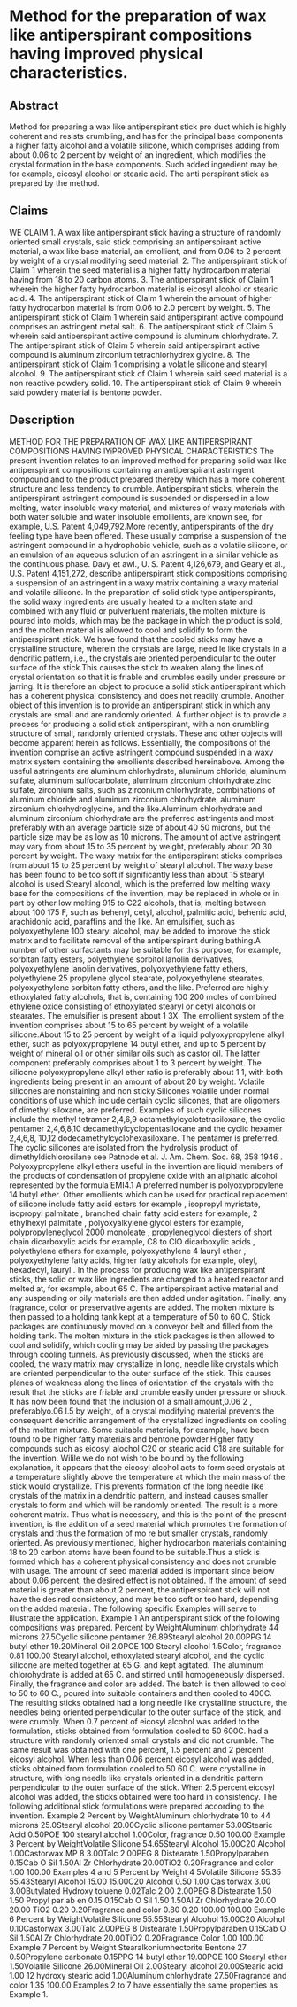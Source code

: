 # Method for the preparation of wax like antiperspirant compositions having improved physical characteristics.

## Abstract
Method for preparing a wax like antiperspirant stick pro duct which is highly coherent and resists crumbling, and has for the principal base components a higher fatty alcohol and a volatile silicone, which comprises adding from about 0.06 to 2 percent by weight of an ingredient, which modifies the crystal formation in the base components. Such added ingredient may be, for example, eicosyl alcohol or stearic acid. The anti perspirant stick as prepared by the method.

## Claims
WE CLAIM 1. A wax like antiperspirant stick having a structure of randomly oriented small crystals, said stick comprising an antiperspirant active material, a wax like base material, an emollient, and from 0.06 to 2 percent by weight of a crystal modifying seed material. 2. The antiperspirant stick of Claim 1 wherein the seed material is a higher fatty hydrocarbon material having from 18 to 20 carbon atoms. 3. The antiperspirant stick of Claim 1 wherein the higher fatty hydrocarbon material is eicosyl alcohol or stearic acid. 4. The antiperspirant stick of Claim 1 wherein the amount of higher fatty hydrocarbon material is from 0.06 to 2.0 percent by weight. 5. The antiperspirant stick of Claim 1 wherein said antiperspirant active compound comprises an astringent metal salt. 6. The antiperspirant stick of Claim 5 wherein said antiperspirant active compound is aluminum chlorhydrate. 7. The antiperspirant stick of Claim 5 wherein said antiperspirant active compound is aluminum zirconium tetrachlorhydrex glycine. 8. The antiperspirant stick of Claim 1 comprising a volatile silicone and stearyl alcohol. 9. The antiperspirant stick of Claim 1 wherein said seed material is a non reactive powdery solid. 10. The antiperspirant stick of Claim 9 wherein said powdery material is bentone powder.

## Description
METHOD FOR THE PREPARATION OF WAX LIKE ANTIPERSPIRANT COMPOSITIONS HAVING lYiPROVED PHYSICAL CHARACTERISTICS The present invention relates to an improved method for preparing solid wax like antiperspirant compositions containing an antiperspirant astringent compound and to the product prepared thereby which has a more coherent structure and less tendency to crumble. Antiperspirant sticks, wherein the antiperspirant astringent compound is suspended or dispersed in a low melting, water insoluble waxy material, and mixtures of waxy materials with both water soluble and water insoluble emollients, are known see, for example, U.S. Patent 4,049,792.More recently, antiperspirants of the dry feeling type have been offered. These usually comprise a suspension of the astringent compound in a hydrophobic vehicle, such as a volatile silicone, or an emulsion of an aqueous solution of an astringent in a similar vehicle as the continuous phase. Davy et awl., U. S. Patent 4,126,679, and Geary et al., U.S. Patent 4,151,272, describe antiperspirant stick compositions comprising a suspension of an astringent in a waxy matrix containing a waxy material and volatile silicone. In the preparation of solid stick type antiperspirants, the solid waxy ingredients are usually heated to a molten state and combined with any fluid or pulverluent materials, the molten mixture is poured into molds, which may be the package in which the product is sold, and the molten material is allowed to cool and solidify to form the antiperspirant stick. We have found that the cooled sticks may have a crystalline structure, wherein the crystals are large, need le like crystals in a dendritic pattern, i.e., the crystals are oriented perpendicular to the outer surface of the stick.This causes the stick to weaken along the lines of crystal orientation so that it is friable and crumbles easily under pressure or jarring. It is therefore an object to produce a solid stick antiperspirant which has a coherent physical consistency and does not readily crumble. Another object of this invention is to provide an antiperspirant stick in which any crystals are small and are randomly oriented. A further object is to provide a process for producing a solid stick antiperspirant, with a non crumbling structure of small, randomly oriented crystals. These and other objects will become apparent herein as follows. Essentially, the compositions of the invention comprise an active astringent compound suspended in a waxy matrix system containing the emollients described hereinabove. Among the useful astringents are aluminum chlorhydrate, aluminum chloride, aluminum sulfate, aluminum sulfocarbolate, aluminum zirconium chlorhydrate,zinc sulfate, zirconium salts, such as zirconium chlorhydrate, combinations of aluminum chloride and aluminum zirconium chlorhydrate, aluminum zirconium chlorhydroglycine, and the like.Aluminum chlorhydrate and aluminum zirconium chlorhydrate are the preferred astringents and most preferably with an average particle size of about 40 50 microns, but the particle size may be as low as 10 microns. The amount of active astringent may vary from about 15 to 35 percent by weight, preferably about 20 30 percent by weight. The waxy matrix for the antiperspirant sticks comprises from about 15 to 25 percent by weight of stearyl alcohol. The waxy base has been found to be too soft if significantly less than about 15 stearyl alcohol is used.Stearyl alcohol, which is the preferred low melting waxy base for the compositions of the invention, may be replaced in whole or in part by other low melting 915 to C22 alcohols, that is, melting between about 100 175 F, such as behenyl, cetyl, alcohol, palmitic acid, behenic acid, arachidonic acid, paraffins and the like. An emulsifier, such as polyoxyethylene 100 stearyl alcohol, may be added to improve the stick matrix and to facilitate removal of the antiperspirant during bathing.A number of other surfactants may be suitable for this purpose, for example, sorbitan fatty esters, polyethylene sorbitol lanolin derivatives, polyoxyethylene lanolin derivatives, polyoxyethylene fatty ethers, polyethylene 25 propylene glycol stearate, polyoxyethylene stearates, polyoxyethylene sorbitan fatty ethers, and the like. Preferred are highly ethoxylated fatty alcohols, that is, containing 100 200 moles of combined ethylene oxide consisting of ethoxylated stearyl or cetyl alcohols or stearates. The emulsifier is present about 1 3X. The emollient system of the invention comprises about 15 to 65 percent by weight of a volatile silicone.About 15 to 25 percent by weight of a liquid polyoxypropylene alkyl ether, such as polyoxypropylene 14 butyl ether, and up to 5 percent by weight of mineral oil or other similar oils such as castor oil. The latter component preferably comprises about 1 to 3 percent by weight. The silicone polyoxypropylene alkyl ether ratio is preferably about 1 1, with both ingredients being present in an amount of about 20 by weight. Volatile silicones are nonstaining and non sticky.Silicones volatile under normal conditions of use which include certain cyclic silicones, that are oligomers of dimethyl siloxane, are preferred. Examples of such cyclic silicones include the methyl tetramer 2,4,6,9 octamethylcyclotetrasiloxane, the cyclic pentamer 2,4,6,8,10 decamethylcyclopentasiloxane and the cyclic hexamer 2,4,6,8, 10,12 dodecamethylcyclohexasiloxane. The pentamer is preferred. The cyclic silicones are isolated from the hydrolysis product of dimethyldichlorosilane see Patnode et al. J. Am. Chem. Soc. 68, 358 1946 . Polyoxypropylene alkyl ethers useful in the invention are liquid members of the products of condensation of propylene oxide with an aliphatic alcohol represented by the formula EMI4.1 A preferred number is polyoxypropylene 14 butyl ether. Other emollients which can be used for practical replacement of silicone include fatty acid esters for example , isopropyl myristate, isopropyl palmitate , branched chain fatty acid esters for example, 2 ethylhexyl palmitate , polyoxyalkylene glycol esters for example, polypropyleneglycol 2000 monoleate , propyleneglycol diesters of short chain dicarboxylic acids for example, C8 to ClO dicarboxylic acids , polyethylene ethers for example, polyoxyethylene 4 lauryl ether , polyoxyethylene fatty acids, higher fatty alcohols for example, oleyl, hexadecyl, lauryl . In the process for producing wax like antiperspirant sticks, the solid or wax like ingredients are charged to a heated reactor and melted at, for example, about 65 C. The antiperspirant active material and any suspending or oily materials are then added under agitation. Finally, any fragrance, color or preservative agents are added. The molten mixture is then passed to a holding tank kept at a temperature of 50 to 60 C. Stick packages are continuously moved on a conveyor belt and filled from the holding tank. The molten mixture in the stick packages is then allowed to cool and solidify, which cooling may be aided by passing the packages through cooling tunnels. As previously discussed, when the sticks are cooled, the waxy matrix may crystallize in long, needle like crystals which are oriented perpendicular to the outer surface of the stick. This causes planes of weakness along the lines of orientation of the crystals with the result that the sticks are friable and crumble easily under pressure or shock. It has now been found that the inclusion of a small amount,0.06 2 , preferablyo.06 l.5 by weight, of a crystal modifying material prevents the consequent dendritic arrangement of the crystallized ingredients on cooling of the molten mixture. Some suitable materials, for example, have been found to be higher fatty materials and bentone powder.Higher fatty compounds such as eicosyl alochol C20 or stearic acid C18 are suitable for the invention. Wilile we do not wish to be bound by the following explanation, it appears that the eicosyl alcohol acts to form seed crystals at a temperature slightly above the temperature at which the main mass of the stick would crystallize. This prevents formation of the long needle like crystals of the matrix in a dendritic pattern, and instead causes smaller crystals to form and which will be randomly oriented. The result is a more coherent matrix. Thus what is necessary, and this is the point of the present invention, is the addition of a seed material which promotes the formation of crystals and thus the formation of mo re but smaller crystals, randomly oriented. As previously mentioned, higher hydrocarbon materials containing 18 to 20 carbon atoms have been found to be suitable.Thus a stick is formed which has a coherent physical consistency and does not crumble with usage. The amount of seed material added is important since below about 0.06 percent, the desired effect is not obtained. If the amount of seed material is greater than about 2 percent, the antiperspirant stick will not have the desired consistency, and may be too soft or too hard, depending on the added material. The following specific Examples will serve to illustrate the application. Example 1 An antiperspirant stick of the following compositions was prepared. Percent by WeightAluminum chlorhydrate 44 microns 27.5Cyclic silicone pentamer 26.89Stearyl alcohol 20.00PPG 14 butyl ether 19.20Mineral Oil 2.0POE 100 Stearyl alcohol 1.5Color, fragrance 0.81 100.00 Stearyl alcohol, ethoxylated stearyl alcohol, and the cyclic silicone are melted together at 65 G. and kept agitated. The aluminum chlorohydrate is added at 65 C. and stirred until homogeneously dispersed. Finally, the fragrance and color are added. The batch is then allowed to cool to 50 to 60 C., poured into suitable containers and then cooled to 400C. The resulting sticks obtained had a long needle like crystalline structure, the needles being oriented perpendicular to the outer surface of the stick, and were crumbly. When 0.7 percent of eicosyl alcohol was added to the formulation, sticks obtained from formulation cooled to 50 600C. had a structure with randomly oriented small crystals and did not crumble. The same result was obtained with one percent, 1.5 percent and 2 percent eicosyl alcohol. When less than 0.06 percent eicosyl alcohol was added, sticks obtained from formulation cooled to 50 60 C. were crystalline in structure, with long needle like crystals oriented in a dendritic pattern perpendicular to the outer surface of the stick. When 2.5 percent eicosyl alcohol was added, the sticks obtained were too hard in consistency. The following additional stick formulations were prepared according to the invention. Example 2 Percent by WeightAluminum chlorhydrate 10 to 44 microns 25.0Stearyl alcohol 20.00Cyclic silicone pentamer 53.00Stearic Acid 0.50POE 100 stearyl alcohol 1.00Color, fragrance 0.50 100.00 Example 3 Percent by WeightVolatile Silicone 54.65Stearyl Alcohol 15.00C20 Alcohol 1.00Castorwax MP 8 3.00Talc 2.00PEG 8 Distearate 1.50Propylparaben 0.15Cab O Sil 1.50Al Zr Chlorhydrate 20.00TiO2 0.20Fragrance and color 1.00 100.00 Examples 4 and 5 Percent by Weight 4 5Volatile Silicone 55.35 55.43Stearyl Alcohol 15.00 15.00C20 Alcohol 0.50 1.00 Cas torwax 3.00 3.00Butylated Hydroxy toluene 0.02Talc 2,00 2.00PEG 8 Distearate 1.50 1.50 Propyl par ab en 0.15 0.15Cab O Sil 1.50 1.50Al Zr Chlorhydrate 20.00 20.00 TiO2 0.20 0.20Fragrance and color 0.80 0.20 100.00 100.00 Example 6 Percent by WeightVolatile Silicone 55.55Stearyl Alcohol 15.00C20 Alcohol 0.10Castorwax 3.00Talc 2.00PEG 8 Distearate 1.50Propylparaben 0.15Cab O Sil 1.50Al Zr Chlorhydrate 20.00TiO2 0.20Fragrance Color 1.00 100.00 Example 7 Percent by Weight Stearalkoniumhectorite Bentone 27 0.50Propylene carbonate 0.15PPG 14 butyl ether 19.00POE 100 Stearyl ether 1.50Volatile Silicone 26.00Mineral Oil 2.00Stearyl alcohol 20.00Stearic acid 1.00 12 hydroxy stearic acid 1.00Aluminum chlorhydrate 27.50Fragrance and color 1.35 100.00 Examples 2 to 7 have essentially the same properties as Example 1.